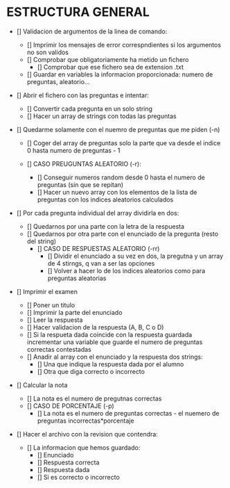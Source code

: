 # ESTRUCTURA GENERAL

- [] Validacion de argumentos de la linea de comando:
    - [] Imprimir los mensajes de error correspndientes si los argumentos no son validos 
    - [] Comprobar que obligatoriamente ha metido un fichero
        - [] Comprobar que ese fichero sea de extension .txt
    - [] Guardar en variables la informacion proporcionada: numero de preguntas, aleatorio...

- [] Abrir el fichero con las preguntas e intentar:
    - [] Convertir cada pregunta en un solo string
    - [] Hacer un array de strings con todas las preguntas

- [] Quedarme solamente con el nuemro de preguntas que me piden (-n)
    - [] Coger del array de preguntas solo la parte que va desde el indice 0 hasta numero de preguntas - 1

    - [] CASO PREUGUNTAS ALEATORIO (-r):
        - [] Conseguir numeros random desde 0 hasta el numero de preguntas (sin que se repitan)
        - [] Hacer un nuevo array con los elementos de la lista de preguntas con los indices aleatorios calculados

- [] Por cada pregunta individual del array dividirla en dos:
    - [] Quedarnos por una parte con la letra de la respuesta
    - [] Quedarnos por otra parte con el enunciado de la pregunta (resto del string)
        - [] CASO DE RESPUESTAS ALEATORIO (-rr)
            - [] Dividir el enunciado a su vez en dos, la pregutna y un array de 4 stirngs, q van a ser las opciones
            - [] Volver a hacer lo de los indices aleatorios como para preguntas aleatorias
    
- [] Imprimir el examen
    - [] Poner un titulo
    - [] Imprimir la parte del enunciado
    - [] Leer la respuesta
    - [] Hacer validacion de la respuesta (A, B, C o D)
    - [] Si la respueta dada coincide con la respuesta guardada incrementar una variable que guarde el numero de preguntas correctas contestadas
    - [] Anadir al array con el enunciado y la respuesta dos strings:
        - [] Una que indique la respuesta dada por el alumno
        - [] Otra que diga correcto o incorrecto
    
- [] Calcular la nota
    - [] La nota es el numero de pregutnas correctas
    - [] CASO DE PORCENTAJE (-p)
        - [] La nota es el numero de preguntas correctas - el nuemero de preguntas incorrectas*porcentaje

- [] Hacer el archivo con la revision que contendra:
    - [] La informacion que hemos guardado:
        - [] Enunciado
        - [] Respuesta correcta
        - [] Respuesta dada
        - [] Si es correcto o incorrecto
